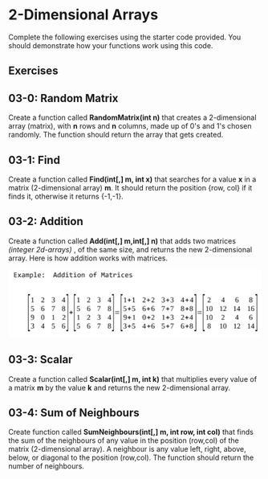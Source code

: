# 2-Dimensional Arrays

Complete the following exercises using the starter code provided.  You should demonstrate how your functions work using this code.

## Exercises

## 03-0: Random Matrix

Create a function called **RandomMatrix(int n)** that creates a 2-dimensional array (matrix), with **n** rows and **n** columns, made up of 0's and 1's chosen randomly.  The function should return the array that gets created.

## 03-1: Find

Create a function called **Find(int[,] m, int x)** that searches for a value **x** in a matrix (2-dimensional array) **m**.  It should return the position {row, col} if it finds it, otherwise it returns {-1,-1}.

## 03-2: Addition

Create a function called **Add(int[,] m,int[,] n)** that adds two matrices *(integer 2d-arrays)* , of the same size, and returns the new 2-dimensional array. Here is how addition works with matrices.

![Addition of Matrices](AdditionMatrices.png)

## 03-3: Scalar

Create a function called **Scalar(int[,] m, int k)** that multiplies every value of a matrix **m** by the value **k** and returns the new 2-dimensional array.

## 03-4: Sum of Neighbours

Create function called **SumNeighbours(int[,] m, int row, int col)** that finds the sum of the neighbours of any value in the position (row,col) of the matrix (2-dimensional array).  A neighbour is any value left, right, above, below, or diagonal to the position (row,col).  The function should return the number of neighbours.
